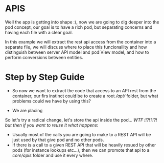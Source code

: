 # APIS

Well the app is getting into shape :), now we are going to dig deeper into the pod concept, our goal is to have
a rich pod, but separating concerns and having each file with a clear goal.

In this example we will extract the rest api access from the container into a separate file, we will discuss 
where to place this funcionallity and how distinguish between server API model and pod View model, and how to 
perform conversions between entities.

# Step by Step Guide

- So now we want to extract the code that access to an API rest from the container, our firs instinct could be to create
a root _/api/_ folder, but what problems could we have by using this?

- We are placing

So let's try a radical change, let's store the api inside the pod... _WTF !!?!?!?! but then if you want to reuse it what happens_:

- Usually most of the calls you are going to make to a REST API will be just used by that give pod and no other pods.
- If there is a call to a given REST API that will be heavily resued by other pods (for instance lookups etc...), then 
we can promote that api to a _core/apis_ folder and use it every where.